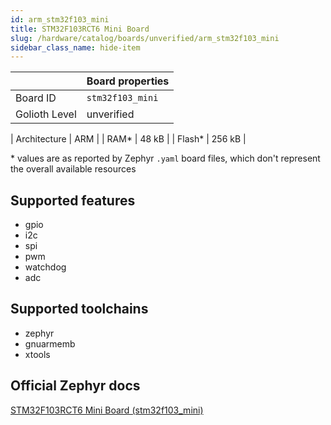 ```yaml
---
id: arm_stm32f103_mini
title: STM32F103RCT6 Mini Board
slug: /hardware/catalog/boards/unverified/arm_stm32f103_mini
sidebar_class_name: hide-item
---
```


[//]: # (This is an auto-generated file, do not edit! Changes to it will be lost upon re-generation)



|                | Board properties     |
| -------------  | -------------------- |
| Board ID       | `stm32f103_mini` |
| Golioth Level  | unverified       |

| Architecture   | ARM |
| RAM*           | 48 kB |
| Flash*         | 256 kB |

\* values are as reported by Zephyr `.yaml` board files, which don't represent the overall available resources



## Supported features

* gpio
* i2c
* spi
* pwm
* watchdog
* adc

## Supported toolchains

* zephyr
* gnuarmemb
* xtools

## Official Zephyr docs

[STM32F103RCT6 Mini Board (stm32f103_mini)](https://docs.zephyrproject.org/latest/boards/arm/stm32f103_mini/doc/index.html)

